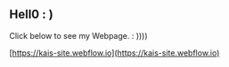 ## Hell0 : )

Click below to see my Webpage. 
          : ))))

[https://kais-site.webflow.io](https://kais-site.webflow.io)